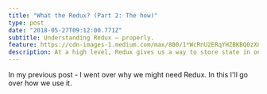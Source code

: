 ```yaml
---
title: "What the Redux? (Part 2: The how)"
type: post
date: "2018-05-27T09:12:00.771Z"
subtitle: Understanding Redux – properly.
feature: https://cdn-images-1.medium.com/max/800/1*WcRnU2ERqYHZBKBQ0zXCvg.png
description: At a high level, Redux gives us a way to store state in one place and one place only, without it changing. This is important in the majority of applications as it helps us avoid a complete mess of sending data between components.
---
```


In my previous post - I went over why we might need Redux. In this I'll go over how we use it.
